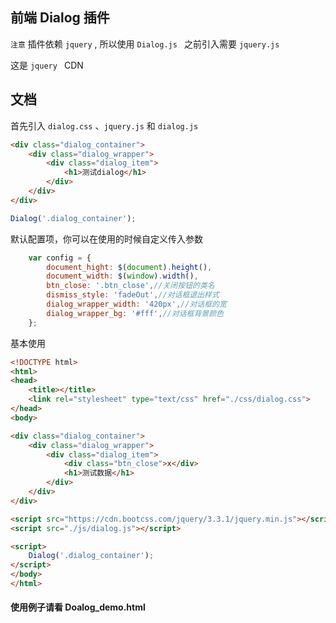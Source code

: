 ## 前端 Dialog 插件 

`注意` 插件依赖 `jquery` , 所以使用 `Dialog.js ` 之前引入需要 `jquery.js`

这是 `jquery ` CDN
<script src="https://cdn.bootcss.com/jquery/3.3.1/jquery.min.js"></script>

## 文档
首先引入 `dialog.css` 、`jquery.js` 和 `dialog.js`

```html
<div class="dialog_container">
    <div class="dialog_wrapper">
        <div class="dialog_item">
            <h1>测试dialog</h1>
        </div>
    </div>
</div>
```

```javascript
Dialog('.dialog_container');
```

默认配置项，你可以在使用的时候自定义传入参数
```JavaScript
    var config = {
        document_hight: $(document).height(),
        document_width: $(window).width(),
        btn_close: '.btn_close',//关闭按钮的类名
        dismiss_style: 'fadeOut',//对话框退出样式
        dialog_wrapper_width: '420px',//对话框的宽
        dialog_wrapper_bg: '#fff',//对话框背景颜色
    };
```

基本使用
```html
<!DOCTYPE html>
<html>
<head>
    <title></title>
    <link rel="stylesheet" type="text/css" href="./css/dialog.css">
</head>
<body>

<div class="dialog_container">
    <div class="dialog_wrapper">
        <div class="dialog_item">
            <div class="btn_close">x</div>
            <h1>测试数据</h1>
        </div>
    </div>
</div>

<script src="https://cdn.bootcss.com/jquery/3.3.1/jquery.min.js"></script>
<script src="./js/dialog.js"></script>

<script>
    Dialog('.dialog_container');
</script>
</body>
</html>
```
#### 使用例子请看 Doalog_demo.html
